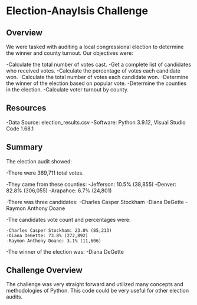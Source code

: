# Election-Anaylsis Challenge 

## Overview

We were tasked with auditing a local congressional election to determine the winner and county turnout. Our objectives were:

-Calculate the total number of votes cast.
-Get a complete list of candidates who received votes.
-Calculate the percentage of votes each candidate won.
-Calculate the total number of votes each candidate won.
-Determine the winner of the election based on popular vote.
-Determine the counties in the election. 
-Calculate voter turnout by county.

## Resources
-Data Source: election_results.csv 
-Software: Python 3.9.12, Visual Studio Code 1.68.1

## Summary
The election audit showed:

-There were 369,711 total votes.

-They came from these counties:
    -Jefferson: 10.5% (38,855)
    -Denver: 82.8% (306,055)
    -Arapahoe: 6.7% (24,801)

-There was three candidates: 
    -Charles Casper Stockham 
    -Diana DeGette 
    -Raymon Anthony Doane

-The candidates vote count and percentages were:

    -Charles Casper Stockham: 23.0% (85,213) 
    -Diana DeGette: 73.8% (272,892) 
    -Raymon Anthony Doane: 3.1% (11,606)

-The winner of the election was: 
    -Diana DeGette


## Challenge Overview
The challenge was very straight forward and utilized many concepts and methodologies of Python. This code could be very useful for other election audits. 
